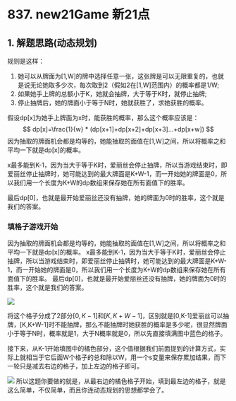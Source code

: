 # 837. new21Game 新21点

## 1. 解题思路(动态规划)

规则是这样：

1. 她可以从牌面为[1,W]的牌中选择任意一张，这张牌是可以无限重复的，也就是说无论她取多少次，每次取到2（假如2在[1,W]范围内）的概率都是1/W;
2. 如果她手上牌的总额小于K，她就会抽牌，大于等于K时，就停止抽牌;
3. 停止抽牌后，她的牌面小于等于N时，她就获胜了，求她获胜的概率。

假设dp[x]为她手上牌面为x时，能获胜的概率，那么这个概率应该是：
$$
dp[x]=\frac{1}{w} * (dp[x+1]+dp[x+2]+dp[x+3]...+dp[x+w])
$$
因为抽取的牌面机会都是均等的，她能抽取的面值在[1,W]之间，所以将概率之和平均一下就是dp[x]的概率。

x最多能到K-1，因为当大于等于K时，爱丽丝会停止抽牌，所以当游戏结束时，即爱丽丝停止抽牌时，她可能达到的最大牌面是K+W-1，而一开始她的牌面是0，所以我们用一个长度为K+W的dp数组来保存她在所有面值下的胜率。

最后dp[0]，也就是最开始爱丽丝还没有抽牌，她的牌面为0时的胜率，这个就是我们的答案。

### 填格子游戏开始

因为抽取的牌面机会都是均等的，她能抽取的面值在[1,W]之间，所以将概率之和平均一下就是dp[x]的概率。
x最多能到K-1，因为当大于等于K时，爱丽丝会停止抽牌，所以当游戏结束时，即爱丽丝停止抽牌时，她可能达到的最大牌面是K+W-1，而一开始她的牌面是0，所以我们用一个长度为K+W的dp数组来保存她在所有面值下的胜率。
最后dp[0]，也就是最开始爱丽丝还没有抽牌，她的牌面为0时的胜率，这个就是我们的答案。

![](https://pic.leetcode-cn.com/c8ea4dd9a6e8a03323674d1da11fa6f940535b1c700ee9e3d013ea54b30cab8a-image.png)

将这个格子分成了2部分$[0,K-1]$和$[K,K+W-1]$，区别就是[0,K-1]爱丽丝可以抽牌，[K,K+W-1]时不能抽牌，那么不能抽牌时她获胜的概率是多少呢，很显然牌面小于等于N时，概率就是1，大于N概率就是0，所以先直接填满图中蓝色的格子。

接下来，从K-1开始填图中的橘色部分，这个值根据我们前面提到的计算方式，实际上就相当于它后面W个格子的总和除以W，用一个s变量来保存累加结果，而下一轮只是减去右边的格子，加上左边的格子即可。

![](https://pic.leetcode-cn.com/e8a044339602f6f2e86ddefa320f7d4d90ad626d9af5c76da926cb0c9356b555-image.png)	所以这题你要做的就是，从最右边的橘色格子开始，填到最左边的格子，就是这么简单，不仅简单，而且你连动态规划的思想都学会了。